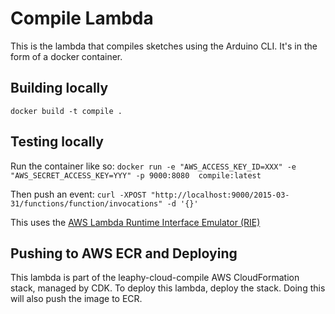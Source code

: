 # Compile Lambda
This is the lambda that compiles sketches using the Arduino CLI. It's in the form of a docker container.

## Building locally
`docker build -t compile .`

## Testing locally
Run the container like so:
`docker run -e "AWS_ACCESS_KEY_ID=XXX" -e "AWS_SECRET_ACCESS_KEY=YYY" -p 9000:8080  compile:latest`

Then push an event:
`curl -XPOST "http://localhost:9000/2015-03-31/functions/function/invocations" -d '{}'`

This uses the [AWS Lambda Runtime Interface Emulator (RIE)](https://docs.aws.amazon.com/lambda/latest/dg/images-test.html)

## Pushing to AWS ECR and Deploying
This lambda is part of the leaphy-cloud-compile AWS CloudFormation stack, managed by CDK. To deploy this lambda, deploy the stack. 
Doing this will also push the image to ECR. 
